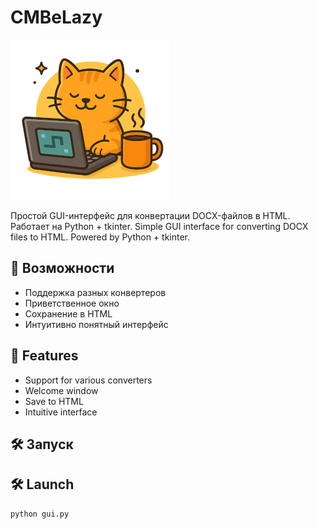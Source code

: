 # CMBeLazy
![Welcome](https://raw.githubusercontent.com/DedovMaksim/CMBeLazy/master/resources/welcome.png)

Простой GUI-интерфейс для конвертации DOCX-файлов в HTML. Работает на Python + tkinter.
Simple GUI interface for converting DOCX files to HTML. Powered by Python + tkinter.

## 🚀 Возможности

- Поддержка разных конвертеров
- Приветственное окно
- Сохранение в HTML
- Интуитивно понятный интерфейс

## 🚀 Features

- Support for various converters
- Welcome window
- Save to HTML
- Intuitive interface

## 🛠️ Запуск
## 🛠️ Launch

```bash
python gui.py
